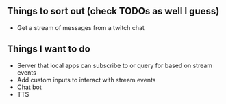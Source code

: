 ## Things to sort out (check TODOs as well I guess)

- Get a stream of messages from a twitch chat

## Things I want to do

- Server that local apps can subscribe to or query for based on stream events
- Add custom inputs to interact with stream events
- Chat bot
- TTS
